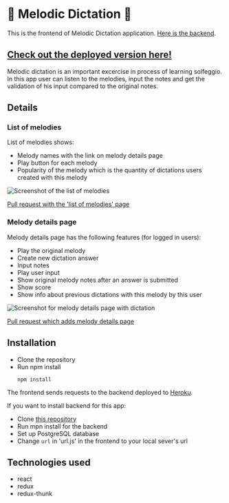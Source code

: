 # :musical_note: Melodic Dictation :musical_note:

This is the frontend of Melodic Dictation application.
[Here is the backend](https://github.com/Ksinia/melodic-dictation-server).

## [Check out the deployed version here!](https://melodic-dictation.netlify.com)

Melodic dictation is an important excercise in process of learning solfeggio.
In this app user can listen to the melodies, input the notes and get the validation of his input compared to the original notes.

## Details

### List of melodies

List of melodies shows:

- Melody names with the link on melody details page
- Play button for each melody
- Popularity of the melody which is the quantity of dictations users created with this melody

![Screenshot of the list of melodies](https://user-images.githubusercontent.com/42918058/72618605-cd64a400-393b-11ea-9da0-c4e3e7f54abb.png)

[Pull request with the 'list of melodies' page](https://github.com/Ksinia/melodic-dictation-client/pull/5)

### Melody details page

Melody details page has the following features (for logged in users):

- Play the original melody
- Create new dictation answer
- Input notes
- Play user input
- Show original melody notes after an answer is submitted
- Show score
- Show info about previous dictations with this melody by this user

![Screenshot for melody details page with dictation](https://user-images.githubusercontent.com/42918058/72616378-19611a00-3937-11ea-89ab-438fb1c9a53e.png)

[Pull request which adds melody details page](https://github.com/Ksinia/melodic-dictation-client/pull/4)

## Installation

- Clone the repository
- Run npm install
  ```
  npm install
  ```

The frontend sends requests to the backend deployed to [Heroku](https://melodic-dictation.herokuapp.com).

If you want to install backend for this app:

- Clone [this repository](https://github.com/Ksinia/melodic-dictation-server)
- Run mpn install for the backend
- Set up PostgreSQL database
- Change `url` in 'url.js' in the frontend to your local sever's url

## Technologies used

- react
- redux
- redux-thunk
